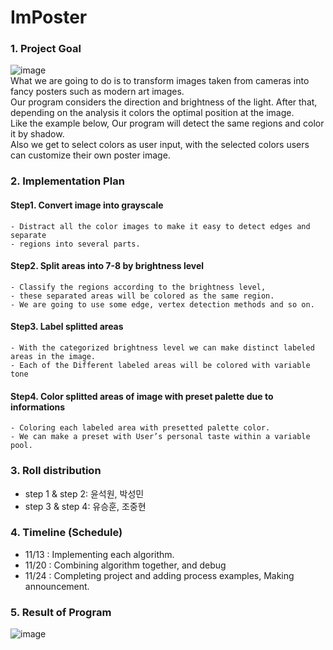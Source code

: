 # ImPoster

### 1. Project Goal
![image](https://user-images.githubusercontent.com/29995264/140717986-34626cfa-64db-4c90-9236-3d60ba2b5622.png)  
What we are going to do is to transform images taken from cameras into fancy posters such as modern art images.  
Our program considers the direction and brightness of the light. After that, depending on the analysis it colors the optimal position at the image.   
Like the example below, Our program will detect the same regions and color it by shadow.  
Also we get to select colors as user input, with the selected colors users can customize their own poster image.

### 2. Implementation Plan
#### Step1. Convert image into grayscale
    - Distract all the color images to make it easy to detect edges and  separate 
    - regions into several parts. 
	
#### Step2. Split areas into 7-8 by brightness level 
    - Classify the regions according to the brightness level,  
    - these separated areas will be colored as the same region.
    - We are going to use some edge, vertex detection methods and so on.

#### Step3. Label splitted areas
    - With the categorized brightness level we can make distinct labeled areas in the image.
    - Each of the Different labeled areas will be colored with variable tone

#### Step4. Color splitted areas of image with preset palette due to informations
    - Coloring each labeled area with presetted palette color. 
    - We can make a preset with User’s personal taste within a variable pool.
	
	
### 3. Roll distribution
- step 1 & step 2: 윤석원, 박성민
- step 3 & step 4: 유승훈, 조중현


### 4. Timeline (Schedule)
- 11/13 : Implementing each algorithm.
- 11/20 : Combining algorithm together, and debug
- 11/24 : Completing project and adding process examples, Making announcement.

### 5. Result of Program 
![image](https://user-images.githubusercontent.com/29995264/143221043-d02ecc1b-1b37-4cc9-8120-51341bfd5ab0.png)


